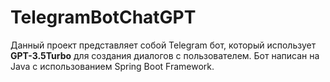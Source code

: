 # TelegramBotChatGPT
Данный проект представляет собой Telegram бот, который использует **GPT-3.5Turbo** для создания диалогов с пользователем. Бот написан на Java с использованием Spring Boot Framework.
